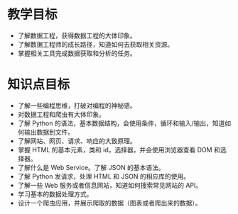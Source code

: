 # 教学目标

- 了解数据工程，获得数据工程的大体印象。
- 了解数据工程师的成长路径，知道如何去获取相关资源。
- 掌握相关工具完成数据获取和分析的任务。

# 知识点目标

- 了解一些编程思维，打破对编程的神秘感。
- 对数据工程和爬虫有大体印象。
- 了解 Python 的语法，基本数据结构，会使用条件，循环和输入/输出，知道如何输出数据到文件。
- 了解网站、网页、请求、响应的大致原理。
- 掌握 HTML 的基本元素，类和 id，选择器，并会使用浏览器查看 DOM 和选择器。
- 了解什么是 Web Service。了解 JSON 的基本语法。
- 了解 Python 发请求，处理 HTML 和 JSON 的相应库的使用。
- 了解一些 Web 服务或者信息网站，知道如何搜索常见网站的 API。
- 学习基本的数据处理方式。
- 设计一个爬虫应用，并展示爬取的数据（图表或者爬出来的数据）。
